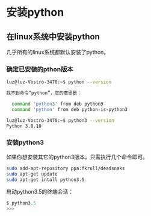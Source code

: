 # 安装python

## 在linux系统中安装python

几乎所有的linux系统都默认安装了python。

### 确定已安装的pthon版本

```bash
luz@luz-Vostro-3470:~$ python --version

找不到命令“python”，您的意思是：

  command 'python3' from deb python3
  command 'python' from deb python-is-python3
```

```bash
luz@luz-Vostro-3470:~$ python3 --version
Python 3.8.10
```

### 安装python3

如果你想安装其它的python3版本，只需执行几个命令即可。

```bash
sudo add-apt-repository ppa:fkrull/deadsnaks
sudo apt-get update
sudo apt-get intall python3.5
```

启动python3.5的终端会话：

```python
$ python3.5
>>>
```



